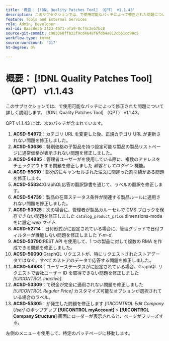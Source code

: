 ```yaml
---
title: '概要： [!DNL Quality Patches Tool] （QPT） v1.1.43'
description: このサブセクションでは、で使用可能なパッチによって修正された問題について詳しく説明します。 [!DNL Quality Patches Tool] （QPT） v1.1.43。
feature: Tools and External Services
role: Admin, Developer
exl-id: 8aacde56-3f23-4671-afa9-0cf4c2e57bc8
source-git-commit: c903360ffb22f9cd4648f6fdb4a812cb61cd90c5
workflow-type: tm+mt
source-wordcount: '317'
ht-degree: 0%

---
```


# 概要： [!DNL Quality Patches Tool] （QPT） v1.1.43

このサブセクションでは、で使用可能なパッチによって修正された問題について詳しく説明します。 [!DNL Quality Patches Tool] （QPT） v1.1.43。

QPT v1.1.43 には、次のパッチが含まれています。

1. **ACSD-54972**：カテゴリ URL を変更した後、正規カテゴリ URL が更新されない問題を修正しました。
1. **ACSD-53636**：特別価格の子製品を持つ設定可能な製品の製品リストページに通常価格が表示されない問題を修正しました。
1. **ACSD-54885**：管理者ユーザーがを使用している際に、複数のアドレスをチェックアウトする問題を修正しました *顧客としてログイン* 機能。
1. **ACSD-55610**：部分的にキャンセルされた注文に間違った割引額がある問題を修正します。
1. **ACSD-55334**:GraphQL応答の翻訳辞書を通じて、ラベルの翻訳を修正します。
1. **ACSD-54739**：製品の在庫ステータス条件が関連する製品ルールに適用されない問題を修正しました。
1. **ACSD-53925**：次の場合に、管理者が製品カルーセルで CMS ブロックを保存できない問題を修正しました `catalog_product_price` dimensions-mode をに設定 *web サイト*.
1. **ACSD-52714**：日付形式がに設定されている場合に、管理グリッドで日付フィルターが機能しない問題を修正しました *Y-m-d*.
1. **ACSD-53790**:REST API を使用して、1 つの製品に対して複数の RMA を作成できる問題を修正しました。
1. **ACSD-56090**:GraphQL リクエストが、特にリクエストされたストアデータではなく、すべてのストアのデータで応答する問題を修正しました。
1. **ACSD-54983**：ユーザーステータスがに設定されている場合、GraphQL リクエストで会社ユーザー ID を取得できない問題を修正しました *[!UICONTROL Inactive]*.
1. **ACSD-53309**：で税金が完全に適用されない問題を修正しました *[!UICONTROL Regular Price]* カスタマイズ可能なオプションが選択されている場合のラベル。
1. **ACSD-55305**：が発生した問題を修正します *[!UICONTROL Edit Company User]* のポップアップ **[!UICONTROL myAccount]** > **[!UICONTROL Company Structure]** 画面にローダーが表示されると、ページがフリーズする。

左側のメニューを使用して、特定のパッチページに移動します。
